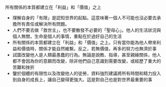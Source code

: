 所有關係的本質都建立在「利益」和「價值」之上
- 理解自身的「有限」是認知世界的起點。這意味著一個人不可能也沒必要去承擔所有責任或解決所有問題。
- 人們不要去做「救世主」，也不要散發不必要的「聖母心」。他人的生活狀況與個人無關，生命是個人的事情，重點在於過好自己的生活
- 所有關係的本質都建立在「利益」和「價值」之上。只有當你能為他人帶來利益和價值時，關係才能自然維繫。反之，若無價值，再多的努力也無濟於事
- 試圖改變他人是人類最愚蠢的行為。無論是說教、指導，甚至親緣關係，他人都不會因為你的意願而改變，除非他們自己意識到需要改變，或經歷了重大的苦難和挫折
- 鑒於個體的有限性以及改變他人的徒勞，資料強烈建議將所有時間和精力投入到自身的成長上，讓自己變得更強大。這是對自己也是對世界最重要的事